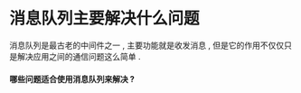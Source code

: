 # 消息队列主要解决什么问题

消息队列是最古老的中间件之一 , 主要功能就是收发消息 , 但是它的作用不仅仅只是解决应用之间的通信问题这么简单 .

#### 哪些问题适合使用消息队列来解决 ?



